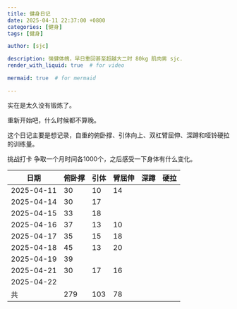 ```yaml
---
title: 健身日记
date: 2025-04-11 22:37:00 +0800
categories: [健身]
tags: [健身]

author: [sjc]

description: 强健体魄，早日重回甚至超越大二时 80kg 肌肉男 sjc.
render_with_liquid: true  # for video

mermaid: true  # for mermaid

---
```


实在是太久没有锻炼了。

重新开始吧，什么时候都不算晚。

这个日记主要是想记录，自重的俯卧撑、引体向上、双杠臂屈伸、深蹲和哑铃硬拉的训练量。

挑战打卡 争取一个月时间各1000个，之后感受一下身体有什么变化。

| 日期       | 俯卧撑 | 引体 | 臂屈伸 | 深蹲 | 硬拉 |
| ---------- | ------ | ---- | ------ | ---- | ---- |
| 2025-04-11 | 30     | 10   | 14     |      |      |
| 2025-04-14 | 30     | 17   |        |      |      |
| 2025-04-15 | 33     | 18   |        |      |      |
| 2025-04-16 | 37     | 13   | 10     |      |      |
| 2025-04-17 | 35     | 15   | 18     |      |      |
| 2025-04-18 | 45     | 13   | 20     |      |      |
| 2025-04-19 | 39     |      |        |      |      |
| 2025-04-21 | 30     | 17   | 16     |      |      |
| 2025-04-22 |        |      |        |      |      |
| 共         | 279    | 103  | 78     |      |      |

